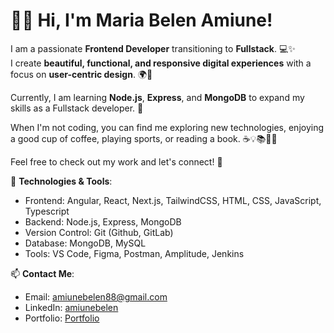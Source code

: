 # 👩‍💻 Hi, I'm Maria Belen Amiune!

I am a passionate **Frontend Developer** transitioning to **Fullstack**. 💻✨  
I create **beautiful, functional, and responsive digital experiences** with a focus on **user-centric design**. 🌍🚀

Currently, I am learning **Node.js**, **Express**, and **MongoDB** to expand my skills as a Fullstack developer. 🔧

When I'm not coding, you can find me exploring new technologies, enjoying a good cup of coffee, playing sports, or reading a book. ☕️💡📚🏃‍♀️

Feel free to check out my work and let's connect! 🌱

🚀 **Technologies & Tools**:
- Frontend: Angular, React, Next.js, TailwindCSS, HTML, CSS, JavaScript, Typescript
- Backend: Node.js, Express, MongoDB
- Version Control: Git (Github, GitLab)
- Database: MongoDB, MySQL
- Tools: VS Code, Figma, Postman, Amplitude, Jenkins

📫 **Contact Me**:
- Email: amiunebelen88@gmail.com
- LinkedIn: [amiunebelen](https://www.linkedin.com/in/amiunebelen/)
- Portfolio: [Portfolio](https://belenamiuneportfolio.netlify.app/)
